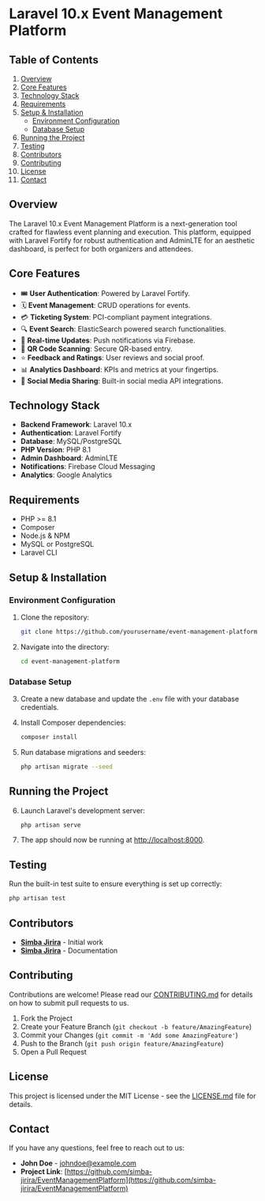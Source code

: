 # Laravel 10.x Event Management Platform

## Table of Contents
1. [Overview](#overview)
2. [Core Features](#core-features)
3. [Technology Stack](#technology-stack)
4. [Requirements](#requirements)
5. [Setup & Installation](#setup--installation)
    - [Environment Configuration](#environment-configuration)
    - [Database Setup](#database-setup)
6. [Running the Project](#running-the-project)
7. [Testing](#testing)
8. [Contributors](#contributors)
9. [Contributing](#contributing)
10. [License](#license)
11. [Contact](#contact)

## Overview

The Laravel 10.x Event Management Platform is a next-generation tool crafted for flawless event planning and execution. This platform, equipped with Laravel Fortify for robust authentication and AdminLTE for an aesthetic dashboard, is perfect for both organizers and attendees.

## Core Features

- 🎟 **User Authentication**: Powered by Laravel Fortify.
- 🗓 **Event Management**: CRUD operations for events.
- 💳 **Ticketing System**: PCI-compliant payment integrations.
- 🔍 **Event Search**: ElasticSearch powered search functionalities.
- 📲 **Real-time Updates**: Push notifications via Firebase.
- 🎯 **QR Code Scanning**: Secure QR-based entry.
- ⭐ **Feedback and Ratings**: User reviews and social proof.
- 📊 **Analytics Dashboard**: KPIs and metrics at your fingertips.
- 🚀 **Social Media Sharing**: Built-in social media API integrations.

## Technology Stack

- **Backend Framework**: Laravel 10.x
- **Authentication**: Laravel Fortify
- **Database**: MySQL/PostgreSQL
- **PHP Version**: PHP 8.1
- **Admin Dashboard**: AdminLTE
- **Notifications**: Firebase Cloud Messaging
- **Analytics**: Google Analytics

## Requirements

- PHP >= 8.1
- Composer
- Node.js & NPM
- MySQL or PostgreSQL
- Laravel CLI

## Setup & Installation

### Environment Configuration

1. Clone the repository:
    ```bash
    git clone https://github.com/yourusername/event-management-platform.git
    ```

2. Navigate into the directory:
    ```bash
    cd event-management-platform
    ```

### Database Setup

3. Create a new database and update the `.env` file with your database credentials.

4. Install Composer dependencies:
    ```bash
    composer install
    ```

5. Run database migrations and seeders:
    ```bash
    php artisan migrate --seed
    ```

## Running the Project

6. Launch Laravel's development server:
    ```bash
    php artisan serve
    ```

7. The app should now be running at [http://localhost:8000](http://localhost:8000).

## Testing

Run the built-in test suite to ensure everything is set up correctly:

```bash
php artisan test
```

## Contributors

- **[Simba Jirira](https://github.com/simba-jirira)** - Initial work
- **[Simba Jirira](https://github.com/simba-jirira)** - Documentation

## Contributing

Contributions are welcome! Please read our [CONTRIBUTING.md](CONTRIBUTING.md) for details on how to submit pull requests to us.

1. Fork the Project
2. Create your Feature Branch (`git checkout -b feature/AmazingFeature`)
3. Commit your Changes (`git commit -m 'Add some AmazingFeature'`)
4. Push to the Branch (`git push origin feature/AmazingFeature`)
5. Open a Pull Request

## License

This project is licensed under the MIT License - see the [LICENSE.md](LICENSE.md) file for details.

## Contact

If you have any questions, feel free to reach out to us:

- **John Doe** - johndoe@example.com
- **Project Link**: [https://github.com/simba-jirira/EventManagementPlatform](https://github.com/simba-jirira/EventManagementPlatform)

